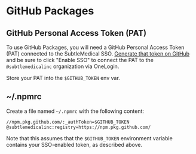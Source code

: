 # GitHub Packages

## GitHub Personal Access Token (PAT)

To use GitHub Packages, you will need a GitHub Personal Access Token (PAT) connected to the SubtleMedical SSO.  [Generate that token on GitHub](https://github.com/settings/tokens) and be sure to click "Enable SSO" to connect the PAT to the `@subtlemedicalinc` organization via OneLogin.

Store your PAT into the `$GITHUB_TOKEN` env var.

## ~/.npmrc

Create a file named `~/.npmrc` with the following content: 

```
//npm.pkg.github.com/:_authToken=$GITHUB_TOKEN
@subtlemedicalinc:registry=https://npm.pkg.github.com/
```

Note that this assumes that the `$GITHUB_TOKEN` environment variable contains your SSO-enabled token, as described above.
